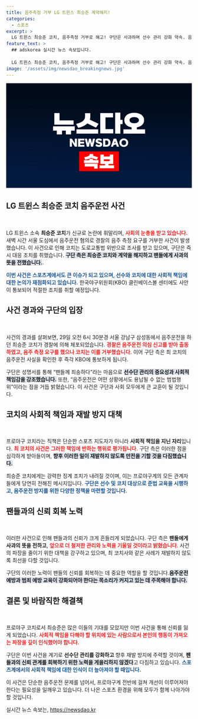 ```yaml
---
title: 음주측정 거부 LG 트윈스 최승준 계약해지!
categories:
  - 스포츠
excerpt: >
  LG 트윈스 최승준 코치, 음주측정 거부로 해고! 구단은 사과하며 선수 관리 강화 약속. 음주운전은 용납할 수 없는 범죄, 철저한 재발 방지를 다짐했다. 클릭 유도하는 내용 확인해보세요!
feature_text: >
  ## adskorea 실시간 뉴스 속보입니다.

  LG 트윈스 최승준 코치, 음주측정 거부로 해고! 구단은 사과하며 선수 관리 강화 약속. 음주운전은 용납할 수 없는 범죄, 철저한 재발 방지를 다짐했다. 클릭 유도하는 내용 확인해보세요!
image: '/assets/img/newsdao_breakingnews.jpg'
---
```


<p><img src="/assets/img/newsdao_breakingnews.jpg" alt="adskorea 속보" /></p>

<h2 data-ke-size="size26">LG 트윈스 최승준 코치 음주운전 사건</h2>

<p data-ke-size="size16">&nbsp;</p>

<p>LG 트윈스 소속 <b>최승준 코치</b>가 신규로 논란에 휘말리며, <b><span style="color: #ee2323;">사회의 눈총을 받고 있습니다.</span></b> 새벽 시간 서울 도심에서 음주운전 혐의로 경찰의 음주 측정 요구를 거부한 사건이 발생했습니다. 이 사건으로 인해 코치는 도로교통법 위반으로 조사를 받고 있으며, 구단은 즉시 대응 조치를 취했습니다. <b><span style="background-color: #21538527;">구단 측은 최승준 코치와 계약을 해지하고 팬들에게 사과의 뜻을 전했습니다.</span></b>. </p>

<p><b><span style="color: #1a5490;">이번 사건은 스포츠계에서도 큰 이슈가 되고 있으며, 선수와 코치에 대한 사회적 책임에 대한 논의가 재점화되고 있습니다.</span></b> 한국야구위원회(KBO) 클린베이스볼 센터에도 사안이 통보되어 적절한 조치를 취할 예정입니다.</p>

<h2 data-ke-size="size26">사건 경과와 구단의 입장</h2>

<p data-ke-size="size16">&nbsp;</p>

<p>사건의 경과를 살펴보면, 29일 오전 6시 30분경 서울 강남구 삼성동에서 음주운전을 하던 최승준 코치가 경찰에 의해 체포되었습니다. <b><span style="color: #ee2323;">경찰은 음주운전 의심 신고를 받아 출동하였고, 음주 측정 요구를 했으나 코치는 이를 거부했습니다.</span></b> 이어 구단 측은 최 코치의 음주운전 사실을 확인한 후 즉각 KBO에 통보하게 됩니다.</p>

<p>구단은 성명서를 통해 “팬들께 죄송하다”라는 마음으로 <b><span style="background-color: #21538527;">선수단 관리의 중요성과 사회적 책임감을 강조했습니다.</span></b> 또한, “음주운전은 어떤 상황에서도 용납될 수 없는 범법행위”이라는 점을 거듭 밝혔습니다. 이 사건은 구단과 사회 모두에게 큰 교훈이 될 것입니다.</p>

<h2 data-ke-size="size26">코치의 사회적 책임과 재발 방지 대책</h2>

<p data-ke-size="size16">&nbsp;</p>

<p>프로야구 코치라는 직책은 단순한 스포츠 지도자가 아니라 <b>사회적 책임을 지닌 자리</b>입니다. <b><span style="color: #ee2323;">최 코치의 사건은 그러한 책임에 반하는 행위로 평가됩니다.</span></b> 구단 측은 이러한 점을 심각하게 받아들이며, <b><span style="background-color: #21538527;">향후 이러한 일이 재발하지 않도록 만전을 기할 것을 다짐했습니다.</span></b> </p>

<p>최승준 코치에게는 강력한 징계 조치가 내려질 것이며, 이는 프로야구계의 모든 관계자들에게 당연히 전해진 메시지입니다. <b><span style="color: #1a5490;">구단은 선수 및 코치 대상으로 준법 교육을 시행하고, 음주운전 방지를 위한 다양한 정책을 마련할 것입니다.</span></b></p>

<h2 data-ke-size="size26">팬들과의 신뢰 회복 노력</h2>

<p data-ke-size="size16">&nbsp;</p>

<p>이러한 사건으로 인해 팬들과의 신뢰가 크게 흔들리게 되었습니다. 구단 측은 <b>팬들에게 사과의 뜻을 전하고</b>, <b><span style="color: #ee2323;">앞으로 더 철저한 관리와 노력을 기울일 것이라고 밝혔습니다.</span></b> 사건의 파장을 줄이기 위한 대책을 강구하고 있으며, 최 코치사와 같은 사례가 재발하지 않도록 최선을 다할 것입니다.</p>

<p>구단의 이러한 노력이 팬들의 신뢰를 회복하는 데 중요한 역할을 할 것입니다.<b><span style="background-color: #21538527;">음주운전 예방과 범죄 예방 교육이 강화되어야 한다는 목소리가 커지고 있는 데 주목해야 합니다.</span></b></p>

<h2 data-ke-size="size26">결론 및 바람직한 해결책</h2>

<p data-ke-size="size16">&nbsp;</p>

<p>프로야구 코치로서 최승준은 많은 이들의 기대를 모았지만 이번 사건을 통해 신뢰를 잃게 되었습니다. <b><span style="color: #ee2323;">사회적 책임을 다해야 할 위치에 있는 사람으로서 본인의 행동이 가져오는 파장을 깊이 인식했어야 합니다.</span></b> </p>

<p>구단은 이번 사건을 계기로 <b>선수단 관리를 강화하고</b> 향후 재발 방지에 주력할 것이며, <b><span style="background-color: #21538527;">팬들과의 신뢰 관계를 회복하기 위한 노력을 게을리하지 않겠다</span></b>고 다짐하고 있습니다. <b><span style="color: #1a5490;">스포츠계에서의 사회적 책임에 대한 인식이 더 높아져야 할 때입니다.</span></b> </p>

<p>이 사건은 단순한 음주운전 문제를 넘어서, 프로야구계 전반에 걸쳐 개선이 이루어져야 한다는 필요성을 일깨우고 있습니다. 더 나은 스포츠 환경을 위해 모두가 함께 나아가야 할 것입니다.</p>
실시간 뉴스 속보는, <a href="https://newsdao.kr" rel="dofollow">https://newsdao.kr</a>



